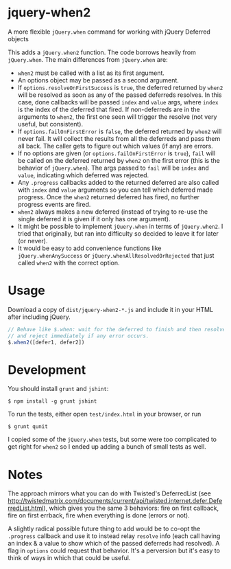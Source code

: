 jquery-when2
============

A more flexible `jQuery.when` command for working with jQuery Deferred objects

This adds a `jQuery.when2` function. The code borrows heavily from `jQuery.when`. The main differences from `jQuery.when` are:

* `when2` must be called with a list as its first argument.
* An options object may be passed as a second argument.
* If `options.resolveOnFirstSuccess` is `true`, the deferred returned by `when2` will be resolved as soon as any of the passed deferreds resolves. In this case, done callbacks will be passed `index` and `value` args, where `index` is the index of the deferred that fired. If non-deferreds are in the arguments to `when2`, the first one seen will trigger the resolve (not very useful, but consistent).
* If `options.failOnFirstError` is `false`, the deferred returned by `when2` will never fail. It will collect the results from all the deferreds and pass them all back. The caller gets to figure out which values (if any) are errors.
* If no options are given (or `options.failOnFirstError` is `true`), `fail` will be called on the deferred returned by `when2` on the first error (this is the behavior of `jQuery.when`). The args passed to `fail` will be `index` and `value`, indicating which deferred was rejected.
* Any `.progress` callbacks added to the returned deferred are also called with `index` and `value` arguments so you can tell which deferred made progress.  Once the `when2` returned deferred has fired, no further progress events are fired.
* `when2` always makes a new deferred (instead of trying to re-use the single deferred it is given if it only has one argument).
* It might be possible to implement `jQuery.when` in terms of `jQuery.when2`. I tried that originally, but ran into difficulty so decided to leave it for later (or never).
* It would be easy to add convenience functions like `jQuery.whenAnySuccess` or `jQuery.whenAllResolvedOrRejected` that just called `when2` with the correct option.

Usage
=====

Download a copy of `dist/jquery-when2-*.js` and include it in your HTML after including jQuery.

```javascript
// Behave like $.when: wait for the deferred to finish and then resolve
// and reject immediately if any error occurs.
$.when2([defer1, defer2])
```

Development
===========

You should install `grunt` and `jshint`:

    $ npm install -g grunt jshint

To run the tests, either open `test/index.html` in your browser, or run

    $ grunt qunit

I copied some of the `jQuery.when` tests, but some were too complicated to
get right for `when2` so I ended up adding a bunch of small tests as well.

Notes
=====

The approach mirrors what you can do with Twisted's DeferredList (see
http://twistedmatrix.com/documents/current/api/twisted.internet.defer.DeferredList.html),
which gives you the same 3 behaviors: fire on first callback, fire on first
errback, fire when everything is done (errors or not).

A slightly radical possible future thing to add would be to co-opt the
`.progress` callback and use it to instead relay `resolve` info (each call
having an index & a value to show which of the passed deferreds had
resolved). A flag in `options` could request that behavior. It's a
perversion but it's easy to think of ways in which that could be useful.

